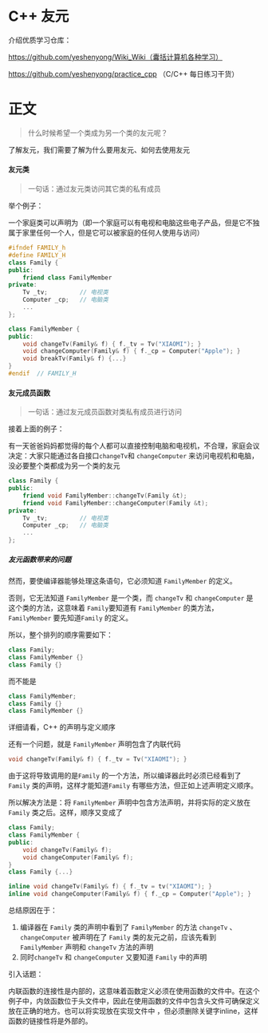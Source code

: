 # C++ 友元

介绍优质学习仓库：

https://github.com/yeshenyong/Wiki_Wiki（囊括计算机各种学习）

https://github.com/yeshenyong/practice_cpp （C/C++ 每日练习干货）

# 正文

> 什么时候希望一个类成为另一个类的友元呢？

了解友元，我们需要了解为什么要用友元、如何去使用友元

#### 友元类

> 一句话：通过友元类访问其它类的私有成员

举个例子：

一个家庭类可以声明为（即一个家庭可以有电视和电脑这些电子产品，但是它不独属于家里任何一个人，但是它可以被家庭的任何人使用与访问）

```C++
#ifndef FAMILY_h
#define FAMILY_H
class Family {
public:
    friend class FamilyMember
private:
    Tv _tv;			// 电视类
    Computer _cp;	// 电脑类
    ...
};

class FamilyMember {
public:
    void changeTv(Family& f) { f._tv = Tv("XIAOMI"); }
    void changeComputer(Family& f) { f._cp = Computer("Apple"); }
    void breakTv(Family& f) {...}
}
#endif	// FAMILY_H
```



#### 友元成员函数

> 一句话：通过友元成员函数对类私有成员进行访问

接着上面的例子：

有一天爸爸妈妈都觉得的每个人都可以直接控制电脑和电视机，不合理，家庭会议决定：大家只能通过各自接口`changeTv`和 `changeComputer` 来访问电视机和电脑，没必要整个类都成为另一个类的友元

```c++
class Family {
public:
    friend void FamilyMember::changeTv(Family &t);
    friend void FamilyMember::changeComputer(Family &t);
private:
    Tv _tv;			// 电视类
    Computer _cp;	// 电脑类
    ...
};
```

##### 友元函数带来的问题

然而，要使编译器能够处理这条语句，它必须知道 `FamilyMember` 的定义。

否则，它无法知道 `FamilyMember` 是一个类，而 `changeTv` 和 `changeComputer` 是这个类的方法，这意味着 `Family`要知道有 `FamilyMember` 的类方法，`FamilyMember` 要先知道`Family` 的定义。

所以，整个排列的顺序需要如下：

```c++
class Family;
class FamilyMember {}
class Family {}
```

而不能是

```c++
class FamilyMember;
class Family {}
class FamilyMember {}
```

详细请看，C++ 的声明与定义顺序



还有一个问题，就是 `FamilyMember` 声明包含了内联代码 

```C++
void changeTv(Family& f) { f._tv = Tv("XIAOMI"); }
```

由于这将导致调用的是`Family` 的一个方法，所以编译器此时必须已经看到了 `Family` 类的声明，这样才能知道`Family` 有哪些方法，但正如上述声明定义顺序。

所以解决方法是：将 `FamilyMember` 声明中包含方法声明，并将实际的定义放在 `Family` 类之后。这样，顺序又变成了

```c++
class Family;
class FamilyMember {
public:
    void changeTv(Family& f);
    void changeComputer(Family& f);
}
class Family {...}

inline void changeTv(Family& f) { f._tv = tv("XIAOMI"); }
inline void changeComputer(Family& f) { f._cp = Computer("Apple"); }
```



总结原因在于：

1. 编译器在 `Family` 类的声明中看到了 `FamilyMember` 的方法 `changeTv` 、`changeComputer` 被声明在了 `Family` 类的友元之前，应该先看到 `FamilyMember` 声明和 `changeTv` 方法的声明
2. 同时`changeTv` 和 `changeComputer` 又要知道 `Family` 中的声明



引入话题：

内联函数的连接性是内部的，这意味着函数定义必须在使用函数的文件中。在这个例子中，内敛函数位于头文件中，因此在使用函数的文件中包含头文件可确保定义放在正确的地方。也可以将实现放在实现文件中 ，但必须删除关键字inline，这样函数的链接性将是外部的。

























